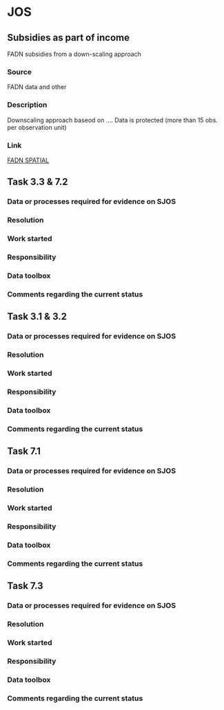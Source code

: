 # JOS 

## Subsidies as part of income

FADN subsidies from a down-scaling approach

### Source

FADN data and other
### Description

Downscaling approach baseod on .... Data is protected (more than 15 obs. per observation unit)

### Link

[FADN SPATIAL]

## Task 3.3 & 7.2

### Data or processes required for evidence on SJOS


### Resolution



### Work started



### Responsibility



### Data toolbox



### Comments regarding the current status


## Task 3.1 & 3.2

### Data or processes required for evidence on SJOS


### Resolution



### Work started



### Responsibility



### Data toolbox



### Comments regarding the current status


## Task 7.1

### Data or processes required for evidence on SJOS


### Resolution



### Work started



### Responsibility



### Data toolbox



### Comments regarding the current status


## Task 7.3

### Data or processes required for evidence on SJOS


### Resolution



### Work started



### Responsibility



### Data toolbox



### Comments regarding the current status

[FADN SPATIAL]: https://humusklimanetz-couch.thuenen.de/fadn-spatial/